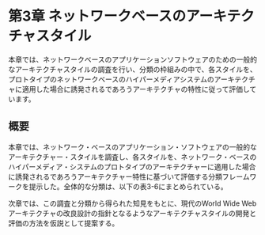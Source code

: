 # 第3章 ネットワークベースのアーキテクチャスタイル

本章では、ネットワークベースのアプリケーションソフトウェアのための一般的なアーキテクチャスタイルの調査を行い、分類の枠組みの中で、各スタイルを、プロトタイプのネットワークベースのハイパーメディアシステムのアーキテクチャに適用した場合に誘発されるであろうアーキテクチャの特性に従って評価しています。

## 概要

本章では、ネットワーク・ベースのアプリケーション・ソフトウェアの一般的なアーキテクチャー・スタイルを調査し、各スタイルを、ネットワーク・ベースのハイパーメディア・システムのプロトタイプのアーキテクチャーに適用した場合に誘発されるであろうアーキテクチャー特性に基づいて評価する分類フレームワークを提示した。全体的な分類は、以下の表3-6にまとめられている。

次章では、この調査と分類から得られた知見をもとに、現代のWorld Wide Webアーキテクチャの改良設計の指針となるようなアーキテクチャスタイルの開発と評価の方法を仮説として提案する。
